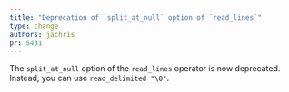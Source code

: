 ```yaml
---
title: "Deprecation of `split_at_null` option of `read_lines`"
type: change
authors: jachris
pr: 5431
---
```


The `split_at_null` option of the `read_lines` operator is now deprecated.
Instead, you can use `read_delimited "\0"`.
